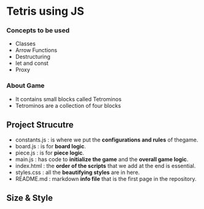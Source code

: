 # Tetris using JS

### Concepts to be used
- Classes
- Arrow Functions
- Destructuring
- let and const 
- Proxy

### About Game
- It contains small blocks called Tetrominos
- Tetrominos are a collection of four blocks

## Project Strucutre
- constants.js : is where we put the **configurations and rules** of thegame.
- board.js : is for **board logic**.
- piece.js : is for **piece logic**.
- main.js : has code to **initialize the game** and the **overall game logic**.
- index.html : the **order of the scripts** that we add at the end is essential.
- styles.css : all the **beautifying styles** are in here.
- README.md : markdown **info file** that is the first page in the repository.

## Size & Style